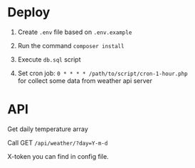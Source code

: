 # Deploy

1. Create `.env` file based on `.env.example`

2. Run the command `composer install`
 
3. Execute `db.sql` script

4. Set cron job: `0 * * * * /path/to/script/cron-1-hour.php`  
for collect some data from weather api server


# API

Get daily temperature array

Call GET `/api/weather/?day=Y-m-d`

X-token you can find in config file.
